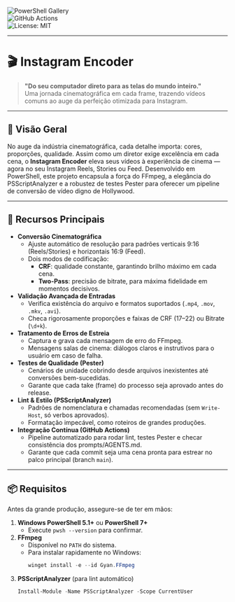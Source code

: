 <!-- Badges -->
![PowerShell Gallery](https://img.shields.io/powershellgallery/dt/InstagramEncoder?color=orange)  
![GitHub Actions](https://img.shields.io/github/actions/workflow/status/gabrielschoenardie/instagram_encoder/ci.yml?branch=main)  
![License: MIT](https://img.shields.io/badge/License-MIT-blue.svg)  

---

# 🎬 Instagram Encoder

> **"Do seu computador direto para as telas do mundo inteiro."**  
> Uma jornada cinematográfica em cada frame, trazendo vídeos comuns ao auge da perfeição otimizada para Instagram.

---

## 🌟 Visão Geral

No auge da indústria cinematográfica, cada detalhe importa: cores, proporções, qualidade. Assim como um diretor exige excelência em cada cena, o **Instagram Encoder** eleva seus vídeos à experiência de cinema — agora no seu Instagram Reels, Stories ou Feed. Desenvolvido em PowerShell, este projeto encapsula a força do FFmpeg, a elegância do PSScriptAnalyzer e a robustez de testes Pester para oferecer um pipeline de conversão de vídeo digno de Hollywood.

---

## 🎥 Recursos Principais

- **Conversão Cinematográfica**  
  - Ajuste automático de resolução para padrões verticais 9:16 (Reels/Stories) e horizontais 16:9 (Feed).
  - Dois modos de codificação:
    - **CRF**: qualidade constante, garantindo brilho máximo em cada cena.
    - **Two-Pass**: precisão de bitrate, para máxima fidelidade em momentos decisivos.
- **Validação Avançada de Entradas**  
  - Verifica existência do arquivo e formatos suportados (`.mp4`, `.mov`, `.mkv`, `.avi`).
  - Checa rigorosamente proporções e faixas de CRF (17–22) ou Bitrate (`\d+k`).
- **Tratamento de Erros de Estreia**  
  - Captura e grava cada mensagem de erro do FFmpeg.
  - Mensagens salas de cinema: diálogos claros e instrutivos para o usuário em caso de falha.
- **Testes de Qualidade (Pester)**  
  - Cenários de unidade cobrindo desde arquivos inexistentes até conversões bem-sucedidas.
  - Garante que cada take (frame) do processo seja aprovado antes do release.
- **Lint & Estilo (PSScriptAnalyzer)**  
  - Padrões de nomenclatura e chamadas recomendadas (sem `Write-Host`, só verbos aprovados).
  - Formatação impecável, como roteiros de grandes produções.
- **Integração Contínua (GitHub Actions)**  
  - Pipeline automatizado para rodar lint, testes Pester e checar consistência dos prompts/AGENTS.md.
  - Garante que cada commit seja uma cena pronta para estrear no palco principal (branch `main`).

---

## 📦 Requisitos

Antes da grande produção, assegure-se de ter em mãos:

1. **Windows PowerShell 5.1+** ou **PowerShell 7+**  
   - Execute `pwsh --version` para confirmar.
2. **FFmpeg**  
   - Disponível no `PATH` do sistema.  
   - Para instalar rapidamente no Windows:  
     ```powershell
     winget install -e --id Gyan.FFmpeg
     ```
3. **PSScriptAnalyzer** (para lint automático)  
   ```powershell
   Install-Module -Name PSScriptAnalyzer -Scope CurrentUser
